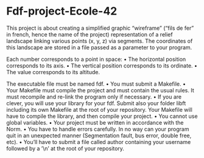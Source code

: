 # Fdf-project-Ecole-42

This project is about creating a simplified graphic “wireframe” (“fils de fer” in french,
hence the name of the project) representation of a relief landscape linking various points
(x, y, z) via segments. The coordinates of this landscape are stored in a file passed as
a parameter to your program. 

Each number corresponds to a point in space:
• The horizontal position corresponds to its axis.
• The vertical position corresponds to its ordinate.
• The value corresponds to its altitude.


The executable file must be named fdf.
• You must submit a Makefile.
• Your Makefile must compile the project and must contain the usual rules. It must
recompile and re-link the program only if necessary.
• If you are clever, you will use your library for your fdf. Submit also your folder
libft including its own Makefile at the root of your repository. Your Makefile
will have to compile the library, and then compile your project.
• You cannot use global variables.
• Your project must be written in accordance with the Norm.
• You have to handle errors carefully. In no way can your program quit in an unexpected
manner (Segmentation fault, bus error, double free, etc).
• You’ll have to submit a file called author containing your username followed by a
’\n’ at the root of your repository.
